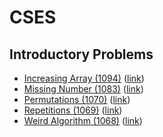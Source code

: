 # CSES

## Introductory Problems
- [Increasing Array (1094)](./Introductory%20Problems/Increasing%20Array%20(1094)) ([link](https://cses.fi/problemset/task/1094))
- [Missing Number (1083)](./Introductory%20Problems/Missing%20Number%20(1083)) ([link](https://cses.fi/problemset/task/1083))
- [Permutations (1070)](./Introductory%20Problems/Permutations%20(1070)) ([link](https://cses.fi/problemset/task/1070))
- [Repetitions (1069)](./Introductory%20Problems/Repetitions%20(1069)) ([link](https://cses.fi/problemset/task/1069))
- [Weird Algorithm (1068)](./Introductory%20Problems/Weird%20Algorithm%20(1068)) ([link](https://cses.fi/problemset/task/1068))
